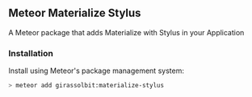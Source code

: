 ## Meteor Materialize Stylus
A Meteor package that adds Materialize with Stylus in your Application

### Installation

Install using Meteor's package management system:

```bash
> meteor add girassolbit:materialize-stylus
```
